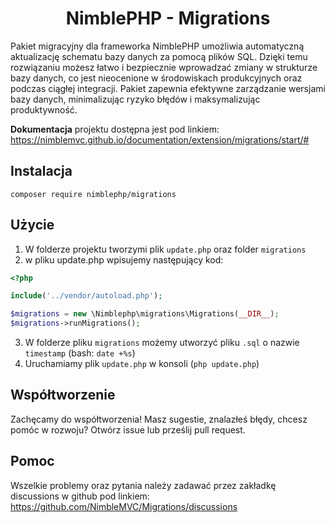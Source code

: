 # <h1 align="center">NimblePHP - Migrations</h1>
Pakiet migracyjny dla frameworka NimblePHP umożliwia automatyczną aktualizację schematu bazy danych za pomocą plików SQL.
Dzięki temu rozwiązaniu możesz łatwo i bezpiecznie wprowadzać zmiany w strukturze bazy danych, co jest nieocenione w 
środowiskach produkcyjnych oraz podczas ciągłej integracji. Pakiet zapewnia efektywne zarządzanie wersjami bazy danych, 
minimalizując ryzyko błędów i maksymalizując produktywność.

**Dokumentacja** projektu dostępna jest pod linkiem:
https://nimblemvc.github.io/documentation/extension/migrations/start/#

## Instalacja
```shell
composer require nimblephp/migrations
```

## Użycie
1. W folderze projektu tworzymi plik `update.php` oraz folder `migrations`
2. w pliku update.php wpisujemy następujący kod:
```php
<?php

include('../vendor/autoload.php');

$migrations = new \Nimblephp\migrations\Migrations(__DIR__);
$migrations->runMigrations();
```
3. W folderze pliku `migrations` możemy utworzyć pliku `.sql` o nazwie `timestamp` (bash: `date +%s`)
4. Uruchamiamy plik `update.php` w konsoli (`php update.php`)

## Współtworzenie
Zachęcamy do współtworzenia! Masz sugestie, znalazłeś błędy, chcesz pomóc w rozwoju? Otwórz issue lub prześlij pull request.

## Pomoc
Wszelkie problemy oraz pytania należy zadawać przez zakładkę discussions w github pod linkiem:
https://github.com/NimbleMVC/Migrations/discussions